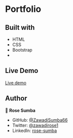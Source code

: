# Portfolio

## Built with 
 - HTML
 - CSS
 - Bootstrap
 - 
## Live Demo

[Live demo](https://zawadisumba66.github.io/portfolio/)

## Author

👤 **Rose Sumba**

- GitHub: [@ZawadiSumba66](https://github.com/ZawadiSumba66)
- Twitter: [@zawadirose1](https://twitter.com/zawadirose1)
- LinkedIn: [rose-sumba](https://www.linkedin.com/in/rose-sumba-9b36401b5/)


